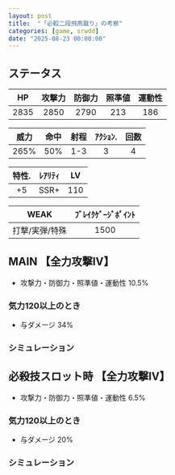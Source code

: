 ```yaml
---
layout: post
title:  "「必殺二段飛燕蹴り」の考察"
categories: [game, srwdd]
date: "2025-08-23 00:00:00"
---
```


## ステータス

|   HP   | 攻撃力  | 防御力  | 照準値  | 運動性  |
|:------:|:------:|:------:|:------:|:------:|
|  2835  |  2850  |  2790  |  213   |  186   |

| 威力    | 命中   | 射程    | ｱｸｼｮﾝ.  | 回数 |
|:------:|:------:|:------:|:------:|:----:|
| 265%   |  50%   | 1-3    |   3    |  4   |

| 特性. | ﾚｱﾘﾃｨ  | LV  |
|:----:|:------:|:---:|
| +5   | SSR+   | 110 |

| WEAK           |   ﾌﾞﾚｲｸｹﾞｰｼﾞﾎﾟｲﾝﾄ  |
|:--------------:|:----------------:|
| 打撃/実弾/特殊   |      1500        |

## MAIN 【全力攻撃Ⅳ】

- 攻撃力・防御力・照準値・運動性 10.5%

### 気力120以上のとき
- 与ダメージ 34%

### シミュレーション

<canvas id="chart-1" style="background-color: #fff"></canvas>

<script src="https://cdn.jsdelivr.net/npm/chart.js"></script>
<script src="https://cdn.jsdelivr.net/npm/chartjs-plugin-datalabels@2.0.0"></script>

<script>
  function updateChart() {
    const stats = calculateMainStats();
    // chart
    const ctx1 = document.getElementById('chart-1');
    if (Chart.getChart('chart-1')) {
      Chart.getChart('chart-1')?.destroy();
    }
    new Chart(ctx1, {
      type: 'radar',
      plugins: [ChartDataLabels],
      options: {
        plugins: {
          datalabels: {
            color: '#000',
            font: {
              weight: 'bold',
              size: 16
            },
            formatter: function(value, context) {
              return value.toFixed(1) + '%';
            }
          }
        }
      },
      data: {
        labels: ["HP", "攻撃力", "防御力", "照準値", "運動性"],
        datasets: [
          {
            label: `MAIN`,
            data: [
              stats.hp,
              stats.attack,
              stats.defense,
              stats.accuracy,
              stats.mobility
            ]
          }
        ]
      }
    });
  }
  // MAIN
  function calculateMainStats() {
    return {
      hp: 0,
      attack: 10.5,
      defense: 10.5,
      accuracy: 10.5,
      mobility: 10.5,
    };
  }
  document.addEventListener('DOMContentLoaded', updateChart);
</script>

## 必殺技スロット時 【全力攻撃Ⅳ】
- 攻撃力・防御力・照準値・運動性 6.5%

### 気力120以上のとき
- 与ダメージ 20%

### シミュレーション

<canvas id="chart-2" style="background-color: #fff"></canvas>

<script>
  function updateChartSpecial() {
    const stats = calculateSpecialStats();
    // chart
    const ctx2 = document.getElementById('chart-2');
    if (Chart.getChart('chart-2')) {
      Chart.getChart('chart-2')?.destroy();
    }
    new Chart(ctx2, {
      type: 'radar',
      plugins: [ChartDataLabels],
      options: {
        plugins: {
          datalabels: {
            color: '#000',
            font: {
              weight: 'bold',
              size: 16
            },
            formatter: function(value, context) {
              return value.toFixed(1) + '%';
            }
          }
        }
      },
      data: {
        labels: ["HP", "攻撃力", "防御力", "照準値", "運動性"],
        datasets: [
          {
            label: `必殺技スロット時`,
            data: [
              stats.hp,
              stats.attack,
              stats.defense,
              stats.accuracy,
              stats.mobility
            ]
          }
        ]
      }
    });
    // 必殺技スロット時
    function calculateSpecialStats() {
      return {
        hp: 0,
        attack: 6.5,
        defense: 6.5,
        accuracy: 6.5,
        mobility: 6.5
      };
    }
  }
  document.addEventListener('DOMContentLoaded', updateChartSpecial);
</script>
